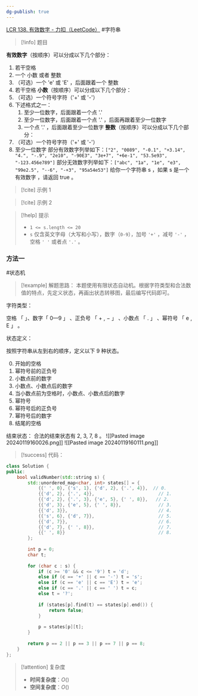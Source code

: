 ```yaml
---
dg-publish: true
---
```

[LCR 138. 有效数字 - 力扣（LeetCode）](https://leetcode.cn/problems/biao-shi-shu-zhi-de-zi-fu-chuan-lcof/solutions/278913/mian-shi-ti-20-biao-shi-shu-zhi-de-zi-fu-chuan-y-2/)
#字符串 
> [!info] 题目
> 

**有效数字**（按顺序）可以分成以下几个部分：
1. 若干空格
2. 一个 小数 或者 整数
3. （可选）一个 'e' 或 'E' ，后面跟着一个 整数
4. 若干空格
**小数**（按顺序）可以分成以下几个部分：
1. （可选）一个符号字符（'+' 或 '-'）
2. 下述格式之一：
	1. 至少一位数字，后面跟着一个点 '.'
	2. 至少一位数字，后面跟着一个点 '.' ，后面再跟着至少一位数字
	3. 一个点 '.' ，后面跟着至少一位数字
**整数**（按顺序）可以分成以下几个部分：
1. （可选）一个符号字符（'+' 或 '-'）
2. 至少一位数字
部分有效数字列举如下：`["2", "0089", "-0.1", "+3.14", "4.", "-.9", "2e10", "-90E3", "3e+7", "+6e-1", "53.5e93", "-123.456e789"]`
部分无效数字列举如下：`["abc", "1a", "1e", "e3", "99e2.5", "--6", "-+3", "95a54e53"]`
给你一个字符串 s ，如果 s 是一个 有效数字 ，请返回 true 。
> [!cite] 示例 1
> 

> [!cite] 示例 2
> 

> [!help] 提示
> - `1 <= s.length <= 20`
>- `s` 仅含英文字母（大写和小写），数字（`0-9`），加号 `'+'` ，减号 `'-'` ，空格 `' '` 或者点 `'.'` 。
### 方法一
#状态机
> [!example] 
解题思路：
本题使用有限状态自动机。根据字符类型和合法数值的特点，先定义状态，再画出状态转移图，最后编写代码即可。

字符类型：

空格 「 」、数字「 0—9 」 、正负号 「 + , − 」 、小数点 「 . 」 、幂符号 「 e , E 」 。

状态定义：

按照字符串从左到右的顺序，定义以下 9 种状态。

0. 开始的空格
1. 幂符号前的正负号
2. 小数点前的数字
3. 小数点、小数点后的数字
4. 当小数点前为空格时，小数点、小数点后的数字
5. 幂符号
6. 幂符号后的正负号
7. 幂符号后的数字
8. 结尾的空格

结束状态：
合法的结束状态有 2, 3, 7, 8 。
![[Pasted image 20240119160026.png]]
![[Pasted image 20240119160111.png]]
> [!success] 代码：
```cpp
class Solution {
public:
    bool validNumber(std::string s) {
        std::unordered_map<char, int> states[] = {
            {{' ', 0}, {'s', 1}, {'d', 2}, {'.', 4}},  // 0.
            {{'d', 2}, {'.', 4}},                        // 1.
            {{'d', 2}, {'.', 3}, {'e', 5}, {' ', 8}},   // 2.
            {{'d', 3}, {'e', 5}, {' ', 8}},              // 3.
            {{'d', 3}},                                  // 4.
            {{'s', 6}, {'d', 7}},                        // 5.
            {{'d', 7}},                                  // 6.
            {{'d', 7}, {' ', 8}},                        // 7.
            {{' ', 8}}                                   // 8.
        };
        
        int p = 0;
        char t;
        
        for (char c : s) {
            if (c >= '0' && c <= '9') t = 'd';
            else if (c == '+' || c == '-') t = 's';
            else if (c == 'e' || c == 'E') t = 'e';
            else if (c == '.' || c == ' ') t = c;
            else t = '?';
            
            if (states[p].find(t) == states[p].end()) {
                return false;
            }
            
            p = states[p][t];
        }
        
        return p == 2 || p == 3 || p == 7 || p == 8;
    }
};
```
> [!attention] 复杂度
> - **时间复杂度**：$O()$
> - **空间复杂度**：$O()$


